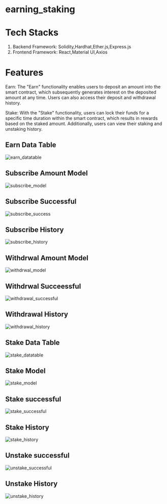 # earning_staking

# Tech Stacks
1. Backend Framework: Solidity,Hardhat,Ether.js,Express.js
2. Frontend Framework: React,Material UI,Axios


# Features
Earn: The "Earn" functionality enables users to deposit an amount into the smart contract, which subsequently generates interest on the deposited amount at any time. Users can also access their deposit and withdrawal history.

Stake: With the "Stake" functionality, users can lock their funds for a specific time duration within the smart contract, which results in rewards based on the staked amount. Additionally, users can view their staking and unstaking history.

## Earn Data Table
![earn_datatable](https://github.com/nmempiric/Earn_stake/assets/144980374/fddd53a4-fcd6-4318-9a76-bf2fa8f65371)

## Subscribe Amount Model
![subscribe_model](https://github.com/nmempiric/Earn_stake/assets/144980374/23855a12-8c65-4cbd-9451-2137625c38aa)

## Subscribe Successful
![subscribe_success](https://github.com/nmempiric/Earn_stake/assets/144980374/443470f0-f235-4873-9ecd-01ed686b6cc1)

## Subscribe History
![subscribe_history](https://github.com/nmempiric/Earn_stake/assets/144980374/b145a951-a69a-4df6-a652-9d93450d2bee)

## Withdrwal Amount Model
![withdrwal_model](https://github.com/nmempiric/Earn_stake/assets/144980374/8cc718f8-7eb9-44fc-8ef6-feabf7016a66)

## Withdrwal Succeessful
![withdrawal_successful](https://github.com/nmempiric/Earn_stake/assets/144980374/bcbc473b-175b-4366-acec-095e6ab4e693)

## Withdrawal History
![withdrawal_history](https://github.com/nmempiric/Earn_stake/assets/144980374/979ba0da-72a3-4ea6-8d1b-e5c05376ca1b)

## Stake Data Table
![stake_datatable](https://github.com/nmempiric/Earn_stake/assets/144980374/8e645f77-1e74-4049-b21e-12f94bdfe8c4)

## Stake Model
![stake_model](https://github.com/nmempiric/Earn_stake/assets/144980374/8949ccdc-ae27-4f64-b8d1-3a5142fb5185)

## Stake successful
![stake_successful](https://github.com/nmempiric/Earn_stake/assets/144980374/896e24dc-ee34-45d1-a7a6-c1c54e3fa7a2)

## Stake History
![stake_history](https://github.com/nmempiric/Earn_stake/assets/144980374/82b93c66-4c9a-4f09-818b-065fcf862245)

## Unstake successful
![unstake_successful](https://github.com/nmempiric/Earn_stake/assets/144980374/c875acac-9585-4d78-9685-dde6cd48b784)

## Unstake History
![unstake_history](https://github.com/nmempiric/Earn_stake/assets/144980374/9462903a-404b-4c0c-b3cb-5fbe1548e051)














